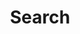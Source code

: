 ---
title: "Search"

slug: "search"
layout: "search"

outputs:
    - html
    - json
    
menu:
    main:
        weight: -60
        params: 
            icon: search
---